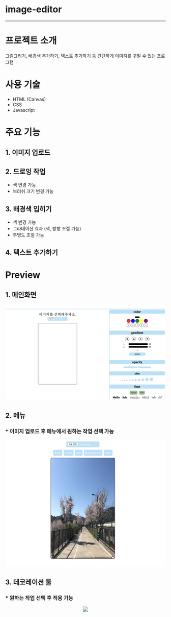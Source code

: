 # image-editor
---
# 프로젝트 소개
그림그리기, 배경색 추가하기, 텍스트 추가하기 등 간단하게 이미지를 꾸밀 수 있는 프로그램

# 사용 기술
* HTML (Canvas)
* CSS
* Javascript

# 주요 기능
## 1. 이미지 업로드
## 2. 드로잉 작업
- 색 변경 가능
- 브러쉬 크기 변경 가능
## 3. 배경색 입히기
- 색 변경 가능
- 그라데이션 효과 (색, 방향 조절 가능)
- 투명도 조절 가능 
## 4. 텍스트 추가하기

# Preview
## 1. 메인화면
<div style="text-align:center">
  <img src="/images/메인화면.png" width="500">
</div>

## 2. 메뉴
### * 이미지 업로드 후 메뉴에서 원하는 작업 선택 가능
<div style="text-align:center">
  <img src="/images/이미지업로드.png" width="500">
</div>

## 3. 데코레이션 툴
### * 원하는 작업 선택 후 적용 가능
<div style="text-align:center">
  <img src="/videos/툴.gif" width="250">
</div>

